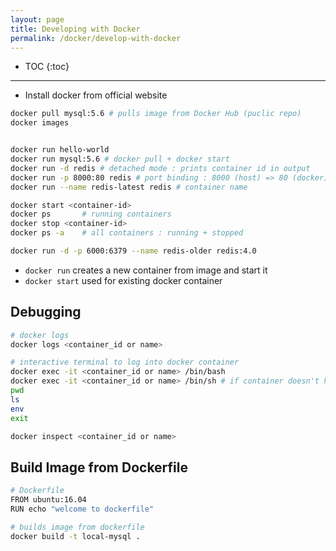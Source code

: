 ```yaml
---
layout: page
title: Developing with Docker
permalink: /docker/develop-with-docker
---
```


- TOC
{:toc}

---

- Install docker from official website 

```bash
docker pull mysql:5.6 # pulls image from Docker Hub (puclic repo)
docker images


docker run hello-world
docker run mysql:5.6 # docker pull + docker start
docker run -d redis # detached mode : prints container id in output
docker run -p 8000:80 redis # port binding : 8000 (host) => 80 (docker)
docker run --name redis-latest redis # container name

docker start <container-id>
docker ps       # running containers
docker stop <container-id>
docker ps -a    # all containers : running + stopped

docker run -d -p 6000:6379 --name redis-older redis:4.0
```

- `docker run` creates a new container from image and start it
- `docker start` used for existing docker container

## Debugging

```bash
# docker logs
docker logs <container_id or name>

# interactive terminal to log into docker container
docker exec -it <container_id or name> /bin/bash
docker exec -it <container_id or name> /bin/sh # if container doesn't have bash, try sh
pwd
ls
env
exit

docker inspect <container_id or name>
```

## Build Image from Dockerfile

```bash
# Dockerfile
FROM ubuntu:16.04
RUN echo "welcome to dockerfile"
```

```bash
# builds image from dockerfile
docker build -t local-mysql .
```

